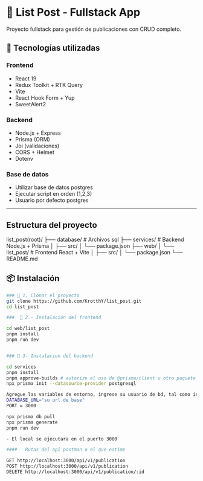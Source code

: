 # 📝 List Post - Fullstack App

Proyecto fullstack para gestión de publicaciones con CRUD completo.

## 🧩 Tecnologías utilizadas

### Frontend

- React 19
- Redux Toolkit + RTK Query
- Vite
- React Hook Form + Yup
- SweetAlert2

### Backend

- Node.js + Express
- Prisma (ORM)
- Joi (validaciones)
- CORS + Helmet
- Dotenv
  
### Base de datos

- Utilizar base de datos postgres
- Ejecutar script en orden (1,2,3)
- Usuario por defecto postgres



---

## Estructura del proyecto

list_post(root)/
├── database/             # Archivos sql
├── services/             # Backend Node.js + Prisma
│   ├── src/
│   └── package.json
├── web/
│   └── list_post/        # Frontend React + Vite
│       ├── src/
│       └── package.json
└── README.md



## 📦 Instalación

```bash
### 🔹 1. Clonar el proyecto
git clone https://github.com/KrotthY/list_post.git
cd list_post

###  🔹 2.- Instalación del frontend

cd web/list_post
pnpm install
pnpm run dev


### 🔹 3- Instalacion del backend

cd services
pnpm install
pnpm approve-builds # autorize el uso de @prisma/client u otro paquete que necesite aprobacion, todos son obligatorios
npx prisma init --datasource-provider postgresql

Agregue las variables de entorno, ingrese su usuario de bd, tal como indica el scripts db
DATABASE_URL="su url de base"
PORT = 3000

npx prisma db pull
npx prisma generate
pnpm run dev

- El local se ejecutara en el puerto 3000

####   Rutas del api postman o el que estime

GET http://localhost:3000/api/v1/publication
POST http://localhost:3000/api/v1/publication
DELETE http://localhost:3000/api/v1/publication/:id

